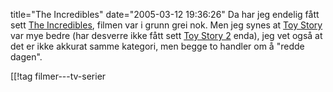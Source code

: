 title="The Incredibles"
date="2005-03-12 19:36:26"
Da har jeg endelig fått sett <a href="http://www.imdb.com/title/tt0317705/">The Incredibles</a>, filmen var i grunn grei nok. Men jeg synes at <a href="http://www.imdb.com/title/tt0114709/">Toy Story</a> var mye bedre (har desverre ikke fått sett <a href="http://www.imdb.com/title/tt0120363/">Toy Story 2</a> enda), jeg vet også at det er ikke akkurat samme kategori, men begge to handler om å "redde dagen".

[[!tag  filmer---tv-serier
